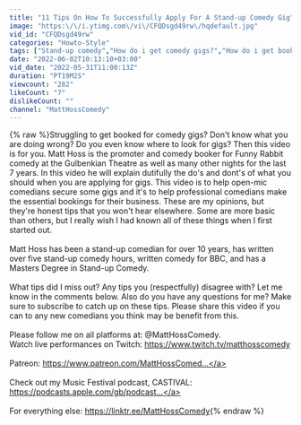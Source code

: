 ```yaml
---
title: "11 Tips On How To Successfully Apply For A Stand-up Comedy Gig"
image: "https:\/\/i.ytimg.com\/vi\/CFQDsgd49rw\/hqdefault.jpg"
vid_id: "CFQDsgd49rw"
categories: "Howto-Style"
tags: ["Stand-up comedy","How do i get comedy gigs?","How do i get booked for shows?"]
date: "2022-06-02T10:13:10+03:00"
vid_date: "2022-05-31T11:00:13Z"
duration: "PT19M2S"
viewcount: "282"
likeCount: "7"
dislikeCount: ""
channel: "MattHossComedy"
---
```

{% raw %}Struggling to get booked for comedy gigs? Don't know what you are doing wrong? Do you even know where to look for gigs? Then this video is for you. Matt Hoss is the promoter and comedy booker for Funny Rabbit comedy at the Gulbenkian Theatre as well as many other nights for the last 7 years. In this video he will explain dutifully the do's and dont's of what you should when you are applying for gigs. This video is to help open-mic comedians secure some gigs and it's to help professional comedians make the essential bookings for their business. These are my opinions, but they're honest tips that you won't hear elsewhere. Some are more basic than others, but I really wish I had known all of these things when I first started out. <br /><br />Matt Hoss has been a stand-up comedian for over 10 years, has written over five stand-up comedy hours, written comedy for BBC, and has a Masters Degree in Stand-up Comedy. <br /><br />What tips did I miss out? Any tips you (respectfully) disagree with? Let me know in the comments below. Also do you have any questions for me? Make sure to subscribe to catch up on these tips. Please share this video if you can to any new comedians you think may be benefit from this. <br /><br />Please follow me on all platforms at: @MattHossComedy. <br />Watch live performances on Twitch: <a rel="nofollow" target="blank" href="https://www.twitch.tv/matthosscomedy">https://www.twitch.tv/matthosscomedy</a><br /><br />Patreon: <a rel="nofollow" target="blank" href="https://www.patreon.com/MattHossComed...">https://www.patreon.com/MattHossComed...</a><br /><br />Check out my Music Festival podcast, CASTIVAL: <a rel="nofollow" target="blank" href="https://podcasts.apple.com/gb/podcast...">https://podcasts.apple.com/gb/podcast...</a><br /><br />For everything else: <a rel="nofollow" target="blank" href="https://linktr.ee/MattHossComedy">https://linktr.ee/MattHossComedy</a>{% endraw %}
